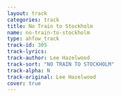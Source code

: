 ```yaml
---
layout: track
categories: track
title: No Train to Stockholm
name: no-train-to-stockholm
type: ahfow_track
track-id: 305
track-lyrics: 
track-author: Lee Hazelwood
track-sort: "NO TRAIN TO STOCKHOLM"
track-alpha: N
track-original: Lee Hazelwood
cover: true
---
```

